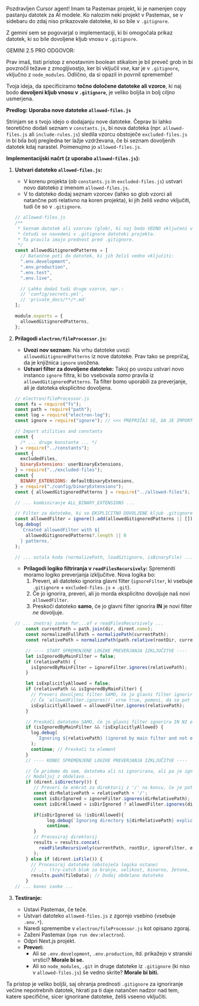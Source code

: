 Pozdravljen Cursor agent! Imam ta Pastemax projekt, ki je namenjen copy pastanju datotek za AI modele. Ko nalozim neki projekt v Pastemax, se v sidebaru
do zdaj niso prikazovale datoteke, ki so bile v `.gitignore`.

Z gemini sem se pogovarjal o implementaciji, ki bi omogočala prikaz datotek, ki so bile dovoljene kljub vnosu v `.gitignore`.

GEMINI 2.5 PRO ODGOVOR:

Prav imaš, tisti pristop z enostavnim boolean stikalom je bil preveč grob in bi povzročil težave z zmogljivostjo, ker bi vključil _vse_, kar je v `.gitignore`, vključno z `node_modules`. Odlično, da si opazil in povrnil spremembe!

Tvoja ideja, da specificiramo **točno določene datoteke ali vzorce**, ki naj bodo **dovoljeni kljub vnosu v `.gitignore`**, je veliko boljša in bolj ciljno usmerjena.

**Predlog: Uporaba nove datoteke `allowed-files.js`**

Strinjam se s tvojo idejo o dodajanju nove datoteke. Čeprav bi lahko teoretično dodali seznam v `constants.js`, bi nova datoteka (npr. `allowed-files.js` ali `include-rules.js`) sledila vzorcu obstoječe `excluded-files.js` in bi bila bolj pregledna ter lažje vzdrževana, če bi seznam dovoljenih datotek kdaj narastel. Poimenujmo jo `allowed-files.js`.

**Implementacijski načrt (z uporabo `allowed-files.js`):**

1.  **Ustvari datoteko `allowed-files.js`:**

    - V korenu projekta (ob `constants.js` in `excluded-files.js`) ustvari novo datoteko z imenom `allowed-files.js`.
    - V to datoteko dodaj seznam vzorcev (lahko so glob vzorci ali natančne poti relativno na koren projekta), ki jih želiš _vedno_ vključiti, tudi če so v `.gitignore`.

    ```javascript
    // allowed-files.js
    /**
     * Seznam datotek ali vzorcev (glob), ki naj bodo VEDNO vključeni v pregled,
     * četudi so navedeni v .gitignore datoteki projekta.
     * Ta pravila imajo prednost pred .gitignore.
     */
    const allowedGitignoredPatterns = [
      // Natančne poti do datotek, ki jih želiš vedno vključiti:
      ".env.development",
      ".env.production",
      ".env.test",
      ".env.live",

      // Lahko dodaš tudi druge vzorce, npr.:
      // 'config/secrets.yml',
      // 'private_docs/**/*.md'
    ];

    module.exports = {
      allowedGitignoredPatterns,
    };
    ```

2.  **Prilagodi `electron/fileProcessor.js`:**

    - **Uvozi nov seznam:** Na vrhu datoteke uvozi `allowedGitignoredPatterns` iz nove datoteke. Prav tako se prepričaj, da je knjižnica `ignore` uvožena.
    - **Ustvari filter za dovoljene datoteke:** Takoj po uvozu ustvari novo instanco `ignore` filtra, ki bo vsebovala _samo_ pravila iz `allowedGitignoredPatterns`. Ta filter bomo uporabili za preverjanje, ali je datoteka eksplicitno dovoljena.

    ```javascript
    // electron/fileProcessor.js
    const fs = require("fs");
    const path = require("path");
    const log = require("electron-log");
    const ignore = require("ignore"); // <<< PREPRIČAJ SE, DA JE IMPORTAN

    // Import utilities and constants
    const {
      /* ... druge konstante ... */
    } = require("../constants");
    const {
      excludedFiles,
      binaryExtensions: userBinaryExtensions,
    } = require("../excluded-files");
    const {
      BINARY_EXTENSIONS: defaultBinaryExtensions,
    } = require("./config/binaryExtensions");
    const { allowedGitignoredPatterns } = require("../allowed-files"); // <<< UVOZ NOVEGA SEZNAMA

    // ... kombiniranje ALL_BINARY_EXTENSIONS ...

    // Filter za datoteke, ki so EKSPLICITNO DOVOLJENE kljub .gitignore
    const allowedFilter = ignore().add(allowedGitignoredPatterns || []); // <<< USTVARI FILTER ZA DOVOLJENE
    log.debug(
      `Created allowedFilter with ${
        allowedGitignoredPatterns?.length || 0
      } patterns.`
    );

    // ... ostala koda (normalizePath, loadGitignore, isBinaryFile) ...
    ```

    - **Prilagodi logiko filtriranja v `readFilesRecursively`:** Spremeniti moramo logiko preverjanja izključitve. Nova logika bo:
      1. Preveri, ali datoteko ignorira glavni filter (`ignoreFilter`, ki vsebuje `.gitignore` + `excluded-files.js` + `.git`).
      2. Če jo ignorira, preveri, ali jo morda eksplicitno dovoljuje naš novi `allowedFilter`.
      3. Preskoči datoteko **samo**, če jo glavni filter ignorira **IN** je novi filter _ne_ dovoljuje.

    ```javascript
    // ... znotraj zanke for...of v readFilesRecursively ...
        const currentPath = path.join(dir, dirent.name);
        const normalizedFullPath = normalizePath(currentPath);
        const relativePath = normalizePath(path.relative(rootDir, currentPath));

        // ---- START SPREMENJENE LOGIKE PREVERJANJA IZKLJUČITVE ----
        let isIgnoredByMainFilter = false;
        if (relativePath) {
          isIgnoredByMainFilter = ignoreFilter.ignores(relativePath);
        }

        let isExplicitlyAllowed = false;
        if (relativePath && isIgnoredByMainFilter) {
          // Preveri dovoljeni filter SAMO, če jo glavni filter ignorira
          // Če `allowedFilter.ignores()` vrne true, pomeni, da se pot ujema z DOVOLJENIM vzorcem
          isExplicitlyAllowed = allowedFilter.ignores(relativePath);
        }

        // Preskoči datoteko SAMO, če jo glavni filter ignorira IN NI eksplicitno dovoljena
        if (isIgnoredByMainFilter && !isExplicitlyAllowed) {
          log.debug(
            `Ignoring ${relativePath} (ignored by main filter and not explicitly allowed)`
          );
          continue; // Preskoči ta element
        }
        // ---- KONEC SPREMENJENE LOGIKE PREVERJANJA IZKLJUČITVE ----

        // Če pridemo do sem, datoteka ali ni ignorirana, ali pa je ignorirana, ampak eksplicitno dovoljena.
        // Nadaljuj z obdelavo...
        if (dirent.isDirectory()) {
           // Preveri še enkrat za direktorij z '/' na koncu, če je potrebno (ignore lib to včasih zahteva)
           const dirRelativePath = relativePath + '/';
           const isDirIgnored = ignoreFilter.ignores(dirRelativePath);
           const isDirAllowed = isDirIgnored ? allowedFilter.ignores(dirRelativePath) : false;

           if(isDirIgnored && !isDirAllowed){
                log.debug(`Ignoring directory ${dirRelativePath} explicitly.`);
                continue;
           }
           // Procesiraj direktorij
           results = results.concat(
             readFilesRecursively(currentPath, rootDir, ignoreFilter, eventSender) // ignoreFilter se še vedno prenaša navzdol
           );
        } else if (dirent.isFile()) {
          // Procesiraj datoteko (obstoječa logika ostane)
          // ... (try-catch blok za branje, velikost, binarno, žetone, sectionId ostane) ...
          results.push(fileData); // Dodaj obdelano datoteko
        }
    // ... konec zanke ...
    ```

3.  **Testiranje:**
    - Ustavi Pastemax, če teče.
    - Ustvari datoteko `allowed-files.js` z zgornjo vsebino (vsebuje `.env.*`).
    - Naredi spremembe v `electron/fileProcessor.js` kot opisano zgoraj.
    - Zaženi Pastemax (`npm run dev:electron`).
    - Odpri Next.js projekt.
    - **Preveri:**
      - Ali se `.env.development`, `.env.production`, itd. prikažejo v stranski vrstici? **Morale bi se.**
      - Ali so `node_modules`, `.git` in druge datoteke iz `.gitignore` (ki niso v `allowed-files.js`) še vedno skrite? **Morale bi biti.**

Ta pristop je veliko boljši, saj ohranja prednosti `.gitignore` za ignoriranje večine nepotrebnih datotek, hkrati pa ti daje natančen nadzor nad tem, katere specifične, sicer ignorirane datoteke, želiš vseeno vključiti.
